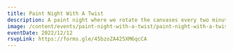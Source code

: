 ```yaml
---
title: Paint Night With A Twist
description: A paint night where we rotate the canvases every two minutes.
image: /content/events/paint-night-with-a-twist/paint-night-with-a-twist.png
eventDate: 2022/12/12
rsvpLink: https://forms.gle/45bzoZA425XM6qcCA
---
```

